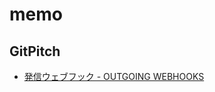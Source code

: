 # memo

## GitPitch
- [発信ウェブフック - OUTGOING WEBHOOKS](https://gitpitch.com/fumiaki-nakamura/memo/master?p=outgoing-webhooks)  



